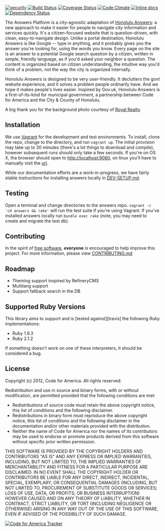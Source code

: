 [![security](https://hakiri.io/github/18F/answers/dev.svg)](https://hakiri.io/github/18F/answers/dev)
[![Build Status](https://travis-ci.org/18F/answers.svg?branch=dev)](https://travis-ci.org/18F/answers)
[![Coverage Status](https://coveralls.io/repos/18F/answers/badge.png?branch=dev)](https://coveralls.io/r/18F/answers?branch=dev)
[![Code Climate](https://codeclimate.com/github/18F/answers.png)](https://codeclimate.com/github/18F/answers)
[![Inline docs](http://inch-pages.github.io/github/18F/answers.png)](http://inch-pages.github.io/github/18F/answers)
[![Dependency Status](https://gemnasium.com/18F/answers.svg)](https://gemnasium.com/18F/answers)


The Answers Platform is a city-agnostic adaptation of [Honolulu Answers](http://answers.honolulu.gov): a new approach to make it easier for people to navigate city information and services quickly. It's a citizen-focused website that is question-driven, with clean, easy-to-navigate design. Unlike a portal destination, Honolulu Answers is like Google -- type in anything, and it probably gives you the answer you're looking for, using the words you know. Every page on the site is an answer to a potential Google search question by a citizen, written in simple, friendly language, as if you'd asked your neighbor a question. The content is organized based on citizen understanding, the intuitive way you'd think of a problem, not the way the city is organized internally.

Honolulu Answers is designed to be very user-friendly. It declutters the govt website experience, and it solves a problem people ordinarily have. And we hope it makes people's lives easier. Inspired by Gov.uk, Honolulu Answers is a first-of-its-kind for municipal government, a partnership between Code for America and the City & County of Honolulu.

A big thank you for the background photo courtesy of [Royal Realty](http://royalrealtyllc.com/)


## Installation

We use [Vagrant](http://www.vagrantup.com/) for the development and test environments. To install, clone the repo, change to the directory, and run `vagrant up`.  The initial provision may take up to 30 minutes (there's a lot things to download and compile), however subsequent runs should only take a few seconds. If you're on OS X, the browser should open to [http://localhost:9080](http://localhost:9080), on linux you'll have to manually visit the [url](http://localhost:9080).

While our documentation efforts are a work-in-progress, we have fairly stable instructions for installing answers locally in [DEV-SETUP.md](DEV-SETUP.md). 


## Testing

Open a terminal and change directories to the answers repo. `vagrant -c 'cd answers && rake'` will run the test suite if you're using Vagrant.  If you've installed answers locally run `bundle exec rake` (note, you may need to create and migrate the test db).


## Contributing
In the spirit of [free software][free-sw], **everyone** is encouraged to help
improve this project. For more information, please view [CONTRIBUTING.md](https://github.com/18F/answers/blob/dev/CONTRIBUTING.md)

[free-sw]: http://www.fsf.org/licensing/essays/free-sw.html


## Roadmap
* Theming support inspired by RefineryCMS
* Multilang support
* Support fallback search in the DB


## Supported Ruby Versions
This library aims to support and is [tested against][travis] the following Ruby
implementations:

 * Ruby 1.9.3
 * Ruby 2.1.2

If something doesn't work on one of these interpreters, it should be considered
a bug.


## License

Copyright (c) 2012, Code for America.
All rights reserved.

Redistribution and use in source and binary forms, with or without modification, are permitted provided that the following conditions are met:

* Redistributions of source code must retain the above copyright notice, this list of conditions and the following disclaimer.
* Redistributions in binary form must reproduce the above copyright notice, this list of conditions and the following disclaimer in the documentation and/or other materials provided with the distribution.
* Neither the name of Code for America nor the names of its contributors may be used to endorse or promote products derived from this software without specific prior written permission.

THIS SOFTWARE IS PROVIDED BY THE COPYRIGHT HOLDERS AND CONTRIBUTORS "AS IS" AND ANY EXPRESS OR IMPLIED WARRANTIES, INCLUDING, BUT NOT LIMITED TO, THE IMPLIED WARRANTIES OF MERCHANTABILITY AND FITNESS FOR A PARTICULAR PURPOSE ARE DISCLAIMED. IN NO EVENT SHALL THE COPYRIGHT HOLDER OR CONTRIBUTORS BE LIABLE FOR ANY DIRECT, INDIRECT, INCIDENTAL, SPECIAL, EXEMPLARY, OR CONSEQUENTIAL DAMAGES (INCLUDING, BUT NOT LIMITED TO, PROCUREMENT OF SUBSTITUTE GOODS OR SERVICES; LOSS OF USE, DATA, OR PROFITS; OR BUSINESS INTERRUPTION) HOWEVER CAUSED AND ON ANY THEORY OF LIABILITY, WHETHER IN CONTRACT, STRICT LIABILITY, OR TORT (INCLUDING NEGLIGENCE OR OTHERWISE) ARISING IN ANY WAY OUT OF THE USE OF THIS SOFTWARE, EVEN IF ADVISED OF THE POSSIBILITY OF SUCH DAMAGE.


[![Code for America Tracker](http://stats.codeforamerica.org/codeforamerica/honolulu_answers.png)][tracker]

[tracker]: http://stats.codeforamerica.org/projects/honolulu_answers
